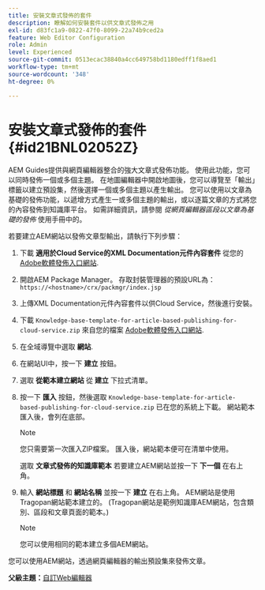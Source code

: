 ```yaml
---
title: 安裝文章式發佈的套件
description: 瞭解如何安裝套件以供文章式發佈之用
exl-id: d83fc1a9-0822-47f0-8099-22a74b9ced2a
feature: Web Editor Configuration
role: Admin
level: Experienced
source-git-commit: 0513ecac38840a4cc649758bd1180edff1f8aed1
workflow-type: tm+mt
source-wordcount: '348'
ht-degree: 0%

---
```


# 安裝文章式發佈的套件 {#id21BNL02052Z}

AEM Guides提供與網頁編輯器整合的強大文章式發佈功能。 使用此功能，您可以同時發佈一個或多個主題。 在地圖編輯器中開啟地圖後，您可以導覽至「輸出」標籤以建立預設集，然後選擇一個或多個主題以產生輸出。 您可以使用以文章為基礎的發佈功能，以遞增方式產生一或多個主題的輸出，或以逐篇文章的方式將您的內容發佈到知識庫平台。 如需詳細資訊，請參閱 *從網頁編輯器區段以文章為基礎的發佈* 使用手冊中的。

若要建立AEM網站以發佈文章型輸出，請執行下列步驟：

1. 下載 **適用於Cloud Service的XML Documentation元件內容套件** 從您的 [Adobe軟體發佈入口網站](https://experience.adobe.com/#/downloads/content/software-distribution/en/general.html).
1. 開啟AEM Package Manager。 存取封裝管理器的預設URL為： `https://<hostname>/crx/packmgr/index.jsp`
1. 上傳XML Documentation元件內容套件以供Cloud Service，然後進行安裝。
1. 下載 `Knowledge-base-template-for-article-based-publishing-for-cloud-service.zip` 來自您的檔案 [Adobe軟體發佈入口網站](https://experience.adobe.com/#/downloads/content/software-distribution/en/general.html).
1. 在全域導覽中選取 **網站**.
1. 在網站UI中，按一下 **建立** 按鈕。
1. 選取 **從範本建立網站** 從 **建立** 下拉式清單。
1. 按一下 **匯入** 按鈕，然後選取 `Knowledge-base-template-for-article-based-publishing-for-cloud-service.zip` 已在您的系統上下載。 網站範本匯入後，會列在底部。

   >[!NOTE]
   >
   > 您只需要第一次匯入ZIP檔案。 匯入後，網站範本便可在清單中使用。

   選取 **文章式發佈的知識庫範本** 若要建立AEM網站並按一下 **下一個** 在右上角。

1. 輸入 **網站標題** 和 **網站名稱** 並按一下 **建立** 在右上角。 AEM網站是使用Tragopan網站範本建立的。 \(Tragopan網站是範例知識庫AEM網站，包含類別、區段和文章頁面的範本。\)

   >[!NOTE]
   >
   > 您可以使用相同的範本建立多個AEM網站。


您可以使用AEM網站，透過網頁編輯器的輸出預設集來發佈文章。

**父級主題：**[&#x200B;自訂Web編輯器](conf-web-editor.md)
